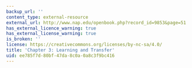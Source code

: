 ```yaml
---
backup_url: ''
content_type: external-resource
external_url: http://www.nap.edu/openbook.php?record_id=9853&page=51
has_external_licence_warning: true
has_external_license_warning: true
is_broken: ''
license: https://creativecommons.org/licenses/by-nc-sa/4.0/
title: 'Chapter 3: Learning and Transfer'
uid: ee785f7d-80bf-47da-8c0a-0a8c3f9bc416
---
```

